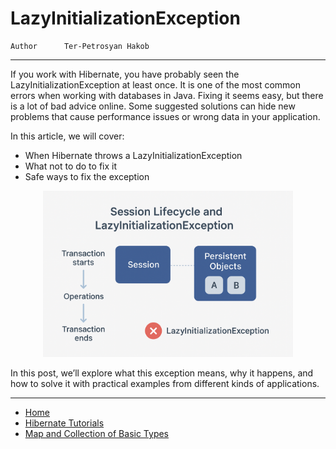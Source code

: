 # LazyInitializationException

```info
Author      Ter-Petrosyan Hakob
```
---

If you work with Hibernate, you have probably seen the LazyInitializationException at least once. It is one of the most common errors when working with databases in Java. Fixing it seems easy, but there is a lot of bad advice online. Some suggested solutions can hide new problems that cause performance issues or wrong data in your application.

In this article, we will cover:

- When Hibernate throws a LazyInitializationException
- What not to do to fix it
- Safe ways to fix the exception

<p align="center"> <img src="./assets/img8.png" alt="img8" width="400"/> </p>

In this post, we’ll explore what this exception means, why it happens, and how to solve it with practical examples from different kinds of applications.

---

- [Home](./../../README.md)
- [Hibernate Tutorials](./../tutorials.md)
- [Map and Collection of Basic Types](./6_Map_and_Collection_of_Basic_Types.md)

